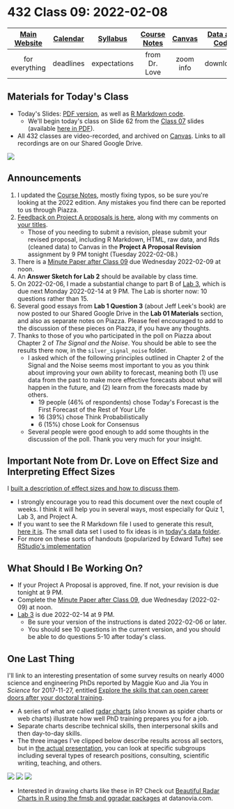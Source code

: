 # 432 Class 09: 2022-02-08

[Main Website](https://thomaselove.github.io/432/) | [Calendar](https://thomaselove.github.io/432/calendar.html) | [Syllabus](https://thomaselove.github.io/432-2022-syllabus/) | [Course Notes](https://thomaselove.github.io/432-notes/) | [Canvas](https://canvas.case.edu) | [Data and Code](https://github.com/THOMASELOVE/432-data) | [Sources](https://github.com/THOMASELOVE/432-2022/tree/main/references) | [Contact Us](https://thomaselove.github.io/432/contact.html)
:-----------: | :--------------: | :----------: | :---------: | :-------------: | :-----------: | :------------: | :-------------:
for everything | deadlines | expectations | from Dr. Love | zoom info | downloads | read/watch | need help?

## Materials for Today's Class

- Today's Slides: [PDF version](https://github.com/THOMASELOVE/432-2022/blob/main/classes/class09/432_2022_slides09.pdf), as well as [R Markdown code](https://github.com/THOMASELOVE/432-2022/blob/main/classes/class09/432_2022_slides09.Rmd). 
    - We'll begin today's class on Slide 62 from the [Class 07](https://github.com/THOMASELOVE/432-2022/tree/main/classes/class07) slides (available [here in PDF](https://github.com/THOMASELOVE/432-2022/blob/main/classes/class09/432_2022_slides07.pdf)).
- All 432 classes are video-recorded, and archived on [Canvas](https://canvas.case.edu). Links to all recordings are on our Shared Google Drive.

![](https://github.com/THOMASELOVE/432-2022/blob/main/classes/class09/figures/harrell_tw.png)

## Announcements

1. I updated the [Course Notes](https://thomaselove.github.io/432-notes/), mostly fixing typos, so be sure you're looking at the 2022 edition. Any mistakes you find there can be reported to us through Piazza.
2. [Feedback on Project A proposals is here](https://github.com/THOMASELOVE/432-2022/blob/main/projectA/proposals/feedback1.md), along with my comments on [your titles](https://github.com/THOMASELOVE/432-2022/blob/main/projectA/proposals/titles.md).
    - Those of you needing to submit a revision, please submit your revised proposal, including R Markdown, HTML, raw data, and Rds (cleaned data) to Canvas in the **Project A Proposal Revision** assignment by 9 PM tonight (Tuesday 2022-02-08.)
3. There is a [Minute Paper after Class 09](https://bit.ly/432-2022-min-09) due Wednesday 2022-02-09 at noon.
4. An **Answer Sketch for Lab 2** should be available by class time.
5. On 2022-02-06, I made a substantial change to part B of [Lab 3](https://github.com/THOMASELOVE/432-2022/tree/main/labs/lab03), which is due next Monday 2022-02-14 at 9 PM. The Lab is shorter now: 10 questions rather than 15. 
6. Several good essays from **Lab 1 Question 3** (about Jeff Leek's book) are now posted to our Shared Google Drive in the **Lab 01 Materials** section, and also as separate notes on Piazza. Please feel encouraged to add to the discussion of these pieces on Piazza, if you have any thoughts.
7. Thanks to those of you who participated in the poll on Piazza about Chapter 2 of *The Signal and the Noise*. You should be able to see the results there now, in the `silver_signal_noise` folder.
    - I asked which of the following principles outlined in Chapter 2 of the Signal and the Noise seems most important to you as you think about improving your own ability to forecast, meaning both (1) use data from the past to make more effective forecasts about what will happen in the future, and (2) learn from the forecasts made by others.
        - 19 people (46% of respondents) chose Today's Forecast is the First Forecast of the Rest of Your Life
        - 16 (39%) chose Think Probabilistically
        - 6 (15%) chose Look for Consensus
    - Several people were good enough to add some thoughts in the discussion of the poll. Thank you very much for your insight.

## Important Note from Dr. Love on Effect Size and Interpreting Effect Sizes

I [built a description of effect sizes and how to discuss them](https://github.com/THOMASELOVE/432-2022/blob/main/classes/class09/effects_note.pdf). 

- I strongly encourage you to read this document over the next couple of weeks. I think it will help you in several ways, most especially for Quiz 1, Lab 3, and Project A. 
- If you want to see the R Markdown file I used to generate this result, [here it is](https://github.com/THOMASELOVE/432-2022/blob/main/classes/class09/effects_note.Rmd). The small data set I used to fix ideas is in [today's data folder](https://github.com/THOMASELOVE/432-2022/tree/main/classes/class09/data).
- For more on these sorts of handouts (popularized by Edward Tufte) see [RStudio's implementation](https://rstudio.github.io/tufte/)

## What Should I Be Working On?

- If your Project A Proposal is approved, fine. If not, your revision is due tonight at 9 PM. 
- Complete the [Minute Paper after Class 09](https://bit.ly/432-2022-min-09), due Wednesday (2022-02-09) at noon.
- [Lab 3](https://github.com/THOMASELOVE/432-2022/tree/main/labs/lab03) is due 2022-02-14 at 9 PM. 
    - Be sure your version of the instructions is dated 2022-02-06 or later. 
    - You should see 10 questions in the current version, and you should be able to do questions 5-10 after today's class.

## One Last Thing

I'll link to an interesting presentation of some survey results on nearly 4000 science and engineering PhDs reported by Maggie Kuo and Jia You in *Science* for 2017-11-27, entitled [Explore the skills that can open career doors after your doctoral training](https://www.sciencemag.org/careers/2017/11/explore-skills-can-open-career-doors-after-your-doctoral-training). 

- A series of what are called [radar charts](https://en.wikipedia.org/wiki/Radar_chart) (also known as spider charts or web charts) illustrate how well PhD training prepares you for a job.
- Separate charts describe technical skills, then interpersonal skills and then day-to-day skills.
- The three images I've clipped below describe results across all sectors, but in [the actual presentation](https://www.sciencemag.org/careers/2017/11/explore-skills-can-open-career-doors-after-your-doctoral-training), you can look at specific subgroups including several types of research positions, consulting, scientific writing, teaching, and others.

![](https://github.com/THOMASELOVE/432-2022/blob/main/classes/class09/figures/phd_fig1.png)
![](https://github.com/THOMASELOVE/432-2022/blob/main/classes/class09/figures/phd_fig2.png)
![](https://github.com/THOMASELOVE/432-2022/blob/main/classes/class09/figures/phd_fig3.png)

- Interested in drawing charts like these in R? Check out [Beautiful Radar Charts in R using the fmsb and ggradar packages](https://www.datanovia.com/en/blog/beautiful-radar-chart-in-r-using-fmsb-and-ggplot-packages/) at datanovia.com.
